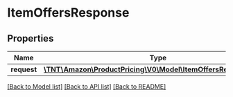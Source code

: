 # ItemOffersResponse

## Properties
Name | Type | Description | Notes
------------ | ------------- | ------------- | -------------
**request** | [**\TNT\Amazon\ProductPricing\V0\Model\ItemOffersRequestParams**](ItemOffersRequestParams.md) |  | 

[[Back to Model list]](../README.md#documentation-for-models) [[Back to API list]](../README.md#documentation-for-api-endpoints) [[Back to README]](../README.md)



